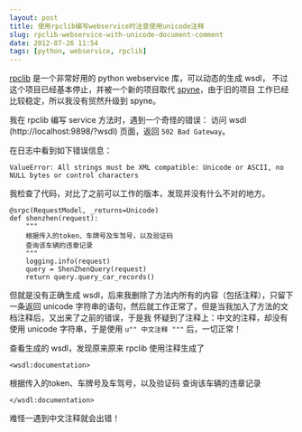 ```yaml
---
layout: post
title: 使用rpclib编写webservice时注意使用unicode注释
slug: rpclib-webservice-with-unicode-document-comment
date: 2012-07-26 11:54
tags: [python, webservice, rpclib]
---
```


[rpclib] 是一个非常好用的 python webservice 库，可以动态的生成 wsdl，
不过这个项目已经基本停止，并被一个新的项目取代 [spyne]，由于旧的项目
工作已经比较稳定，所以我没有贸然升级到 spyne。

我在 rpclib 编写 service 方法时，遇到一个奇怪的错误：
访问 wsdl (http://localhost:9898/?wsdl) 页面，返回 `502 Bad Gateway`。

在日志中看到如下错误信息：

    ValueError: All strings must be XML compatible: Unicode or ASCII, no NULL bytes or control characters

我检查了代码，对比了之前可以工作的版本，发现并没有什么不对的地方。

    @srpc(RequestModel, _returns=Unicode)
    def shenzhen(request):
        """
        根据传入的token、车牌号及车驾号，以及验证码
        查询该车辆的违章记录
        """
        logging.info(request)
        query = ShenZhenQuery(request)
        return query.query_car_records()

但就是没有正确生成 wsdl，后来我删除了方法内所有的内容（包括注释），只留下一条返回 unicode 
字符串的语句，然后就工作正常了，但是当我加入了方法的文档注释后，又出来了之前的错误，于是我
怀疑到了注释上：中文的注释，却没有使用 unicode 字符串，于是使用 `u"" 中文注释 """` 后，一切正常！

查看生成的 wsdl，发现原来原来 rpclib 使用注释生成了

    <wsdl:documentation>

根据传入的token、车牌号及车驾号，以及验证码
查询该车辆的违章记录

    </wsdl:documentation>

难怪一遇到中文注释就会出错！

[rpclib]: https://github.com/arskom/rpclib
[spyne]: https://github.com/arskom/spyne
